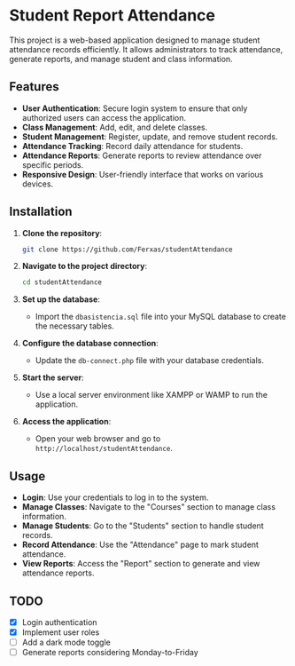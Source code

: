 # Student Report Attendance

This project is a web-based application designed to manage student attendance records efficiently. It allows administrators to track attendance, generate reports, and manage student and class information.

## Features

- **User Authentication**: Secure login system to ensure that only authorized users can access the application.
- **Class Management**: Add, edit, and delete classes.
- **Student Management**: Register, update, and remove student records.
- **Attendance Tracking**: Record daily attendance for students.
- **Attendance Reports**: Generate reports to review attendance over specific periods.
- **Responsive Design**: User-friendly interface that works on various devices.

## Installation

1. **Clone the repository**:
   ```bash
   git clone https://github.com/Ferxas/studentAttendance   
   ```

2. **Navigate to the project directory**:
   ```bash
   cd studentAttendance
   ```

3. **Set up the database**:
   - Import the `dbasistencia.sql` file into your MySQL database to create the necessary tables.

4. **Configure the database connection**:
   - Update the `db-connect.php` file with your database credentials.

5. **Start the server**:
   - Use a local server environment like XAMPP or WAMP to run the application.

6. **Access the application**:
   - Open your web browser and go to `http://localhost/studentAttendance`.

## Usage

- **Login**: Use your credentials to log in to the system.
- **Manage Classes**: Navigate to the "Courses" section to manage class information.
- **Manage Students**: Go to the "Students" section to handle student records.
- **Record Attendance**: Use the "Attendance" page to mark student attendance.
- **View Reports**: Access the "Report" section to generate and view attendance reports.

## TODO

- [x] Login authentication
- [x] Implement user roles
- [ ] Add a dark mode toggle
- [ ] Generate reports considering Monday-to-Friday
